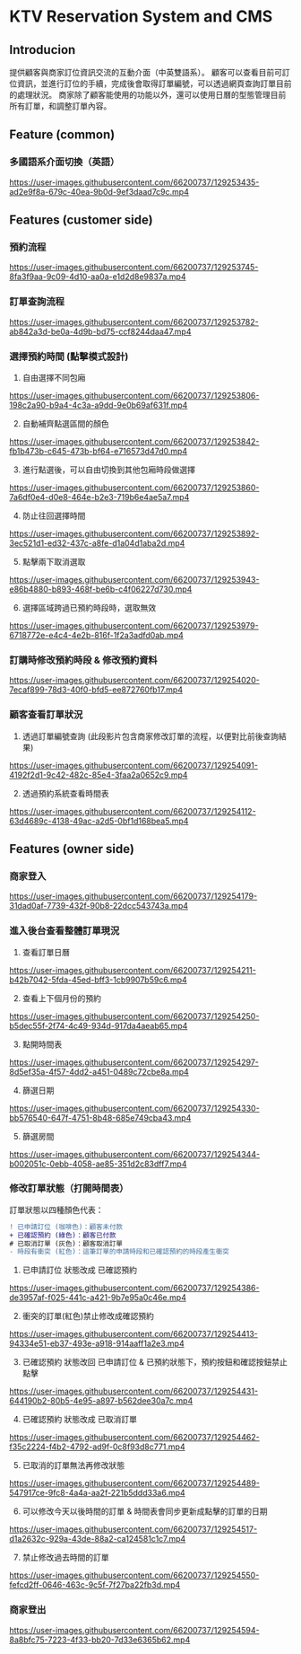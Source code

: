 # KTV Reservation System and CMS
## Introducion
提供顧客與商家訂位資訊交流的互動介面（中英雙語系）。
顧客可以查看目前可訂位資訊，並進行訂位的手續，完成後會取得訂單編號，可以透過網頁查詢訂單目前的處理狀況。
商家除了顧客能使用的功能以外，還可以使用日曆的型態管理目前所有訂單，和調整訂單內容。


## Feature (common)
### 多國語系介面切換（英語）
  <!--04-customer-reservation(multiLang) -->
  


https://user-images.githubusercontent.com/66200737/129253435-ad2e9f8a-679c-40ea-9b0d-9ef3daad7c9c.mp4


## Features (customer side)

### 預約流程
  <!-- 01-customer-reservation -->


https://user-images.githubusercontent.com/66200737/129253745-8fa3f9aa-9c09-4d10-aa0a-e1d2d8e9837a.mp4


### 訂單查詢流程
  <!-- 02-order-inquery -->


https://user-images.githubusercontent.com/66200737/129253782-ab842a3d-be0a-4d9b-bd75-ccf8244daa47.mp4


### 選擇預約時間 (點擊模式設計)
1. 自由選擇不同包廂
    <!-- 05-1-time-selection_normal -->


https://user-images.githubusercontent.com/66200737/129253806-198c2a90-b9a4-4c3a-a9dd-9e0b69af631f.mp4


2. 自動補齊點選區間的顏色
    <!--05-2-time-selection_auto-fill-up(1x) -->


https://user-images.githubusercontent.com/66200737/129253842-fb1b473b-c645-473b-bf64-e716573d47d0.mp4


3. 進行點選後，可以自由切換到其他包廂時段做選擇
    <!-- 05-3-time-selection_cross-timeline(1.5x) -->


https://user-images.githubusercontent.com/66200737/129253860-7a6df0e4-d0e8-464e-b2e3-719b6e4ae5a7.mp4


4. 防止往回選擇時間
    <!-- 05-4-time-selection_prevent-opposite-direction-selection(1.5x) -->


https://user-images.githubusercontent.com/66200737/129253892-3ec521d1-ed32-437c-a8fe-d1a04d1aba2d.mp4


5. 點擊兩下取消選取
    <!-- 05-5-time-selection_click-two-times-to-canceled-selection(1.5x) -->


https://user-images.githubusercontent.com/66200737/129253943-e86b4880-b893-468f-be6b-c4f06227d730.mp4


6. 選擇區域跨過已預約時段時，選取無效
    <!-- 05-6-time-selection_cannot-cross-reserved-region(1.5x) -->
    

https://user-images.githubusercontent.com/66200737/129253979-6718772e-e4c4-4e2b-816f-1f2a3adfd0ab.mp4



### 訂購時修改預約時段 & 修改預約資料
  <!-- 06-customer-modify-time-selection-or-info(2x) -->


https://user-images.githubusercontent.com/66200737/129254020-7ecaf899-78d3-40f0-bfd5-ee872760fb17.mp4


### 顧客查看訂單狀況
1. 透過訂單編號查詢 (此段影片包含商家修改訂單的流程，以便對比前後查詢結果)
    <!-- 09-1-check-order-status-after-status-changed-by-order-inquery(1.5x) -->


https://user-images.githubusercontent.com/66200737/129254091-4192f2d1-9c42-482c-85e4-3faa2a0652c9.mp4


2. 透過預約系統查看時間表
    <!-- 09-2-check-order-status-after-status-changed-by-timeline(1.5x) -->


https://user-images.githubusercontent.com/66200737/129254112-63d4689c-4138-49ac-a2d5-0bf1d168bea5.mp4

## Features (owner side)
### 商家登入
  <!-- 03-member-login -->


https://user-images.githubusercontent.com/66200737/129254179-31dad0af-7739-432f-90b8-22dcc543743a.mp4


### 進入後台查看整體訂單現況
1. 查看訂單日曆
    <!-- 07-1-check-orders-calendar(2x) -->


https://user-images.githubusercontent.com/66200737/129254211-b42b7042-5fda-45ed-bff3-1cb9907b59c6.mp4


2. 查看上下個月份的預約
    <!-- 07-2-check-another-month-orders(1.5x) -->


https://user-images.githubusercontent.com/66200737/129254250-b5dec55f-2f74-4c49-934d-917da4aeab65.mp4


3. 點開時間表
    <!-- 07-3-open-the-timeline(1x, cut) -->


https://user-images.githubusercontent.com/66200737/129254297-8d5ef35a-4f57-4dd2-a451-0489c72cbe8a.mp4


4. 篩選日期
    <!-- 07-4-choose-a-date(1x, cut) -->


https://user-images.githubusercontent.com/66200737/129254330-bb576540-647f-4751-8b48-685e749cba43.mp4


5. 篩選房間
    <!-- 07-5-choose-a-room(1x) -->


https://user-images.githubusercontent.com/66200737/129254344-b002051c-0ebb-4058-ae85-351d2c83dff7.mp4


### 修改訂單狀態（打開時間表）
訂單狀態以四種顏色代表：
```diff
! 已申請訂位 (咖啡色)：顧客未付款
+ 已確認預約 (綠色)：顧客已付款
# 已取消訂單 (灰色)：顧客取消訂單
- 時段有衝突 (紅色)：這筆訂單的申請時段和已確認預約的時段產生衝突
```
1. 已申請訂位 狀態改成 已確認預約
    <!-- 08-1-modify-order-status-to-reserved(1x) -->


https://user-images.githubusercontent.com/66200737/129254386-de3957af-f025-441c-a421-9b7e95a0c46e.mp4


2. 衝突的訂單(紅色)禁止修改成確認預約
    <!-- 08-2-modify-order-status-conflicted-cannot-choose-reserved(1x) -->


https://user-images.githubusercontent.com/66200737/129254413-94334e51-eb37-493e-a918-914aaff1a2e3.mp4


3. 已確認預約 狀態改回 已申請訂位 & 已預約狀態下，預約按鈕和確認按鈕禁止點擊
    <!-- 08-3-modify-order-status-to-applied(1x) -->


https://user-images.githubusercontent.com/66200737/129254431-644190b2-80b5-4e95-a897-b562dee30a7c.mp4


4. 已確認預約 狀態改成 已取消訂單
    <!-- 08-4-modify-order-status-to-deleted(1x) -->


https://user-images.githubusercontent.com/66200737/129254462-f35c2224-f4b2-4792-ad9f-0c8f93d8c771.mp4


5. 已取消的訂單無法再修改狀態
    <!-- 08-5-modify-order-status-delected-cannot-be-modified(1x) -->


https://user-images.githubusercontent.com/66200737/129254489-547917ce-9fc8-4a4a-aa2f-221b5ddd33a6.mp4


6. 可以修改今天以後時間的訂單 & 時間表會同步更新成點擊的訂單的日期
    <!-- 08-6-modify-order-status-from-now-on-and-update-timeline-date -->


https://user-images.githubusercontent.com/66200737/129254517-d1a2632c-929a-43de-88a2-ca124581c1c7.mp4


7. 禁止修改過去時間的訂單
    <!-- 08-7-modify-order-status-cannot-edit-order-before(1x) -->


https://user-images.githubusercontent.com/66200737/129254550-fefcd2ff-0646-463c-9c5f-7f27ba22fb3d.mp4


### 商家登出
  <!-- 10-member-logout -->


https://user-images.githubusercontent.com/66200737/129254594-8a8bfc75-7223-4f33-bb20-7d33e6365b62.mp4

